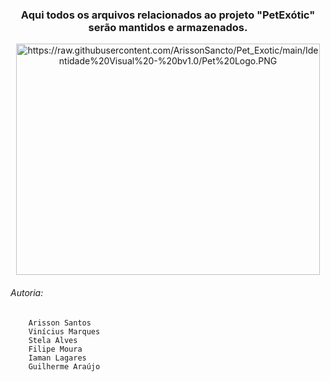    <div align="center">
 
 <h3>Aqui todos os arquivos relacionados ao projeto "PetExótic" serão mantidos e armazenados.</h3>
 
 <img src="https://raw.githubusercontent.com/ArissonSancto/Pet_Exotic/main/Identidade%20Visual%20-%20bv1.0/Pet%20Logo.PNG" alt="https://raw.githubusercontent.com/ArissonSancto/Pet_Exotic/main/Identidade%20Visual%20-%20bv1.0/Pet%20Logo.PNG" class="shrinkToFit transparent" width="486" height="370">
</div>
 
 ###### Autoria:
        Arisson Santos
        Vinícius Marques
        Stela Alves
        Filipe Moura
        Iaman Lagares
        Guilherme Araújo
         

